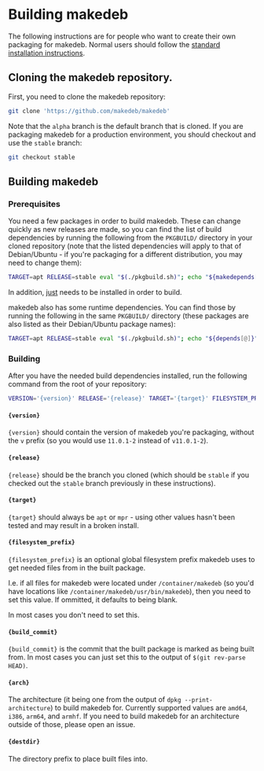 # Building makedeb
The following instructions are for people who want to create their own packaging for makedeb. Normal users should follow the [standard installation instructions](./README.md/#installing).

## Cloning the makedeb repository.
First, you need to clone the makedeb repository:

```sh
git clone 'https://github.com/makedeb/makedeb'
```

Note that the `alpha` branch is the default branch that is cloned. If you are packaging makedeb for a production environment, you should checkout and use the `stable` branch:

```sh
git checkout stable
```

## Building makedeb
### Prerequisites
You need a few packages in order to build makedeb. These can change quickly as new releases are made, so you can find the list of build dependencies by running the following from the `PKGBUILD/` directory in your cloned repository (note that the listed dependencies will apply to that of Debian/Ubuntu - if you're packaging for a different distribution, you may need to change them):

```sh
TARGET=apt RELEASE=stable eval "$(./pkgbuild.sh)"; echo "${makedepends[@]}"
```

In addition, [just](https://github.com/casey/just) needs to be installed in order to build.

makedeb also has some runtime dependencies. You can find those by running the following in the same `PKGBUILD/` directory (these packages are also listed as their Debian/Ubuntu package names):

```sh
TARGET=apt RELEASE=stable eval "$(./pkgbuild.sh)"; echo "${depends[@]}"
```

### Building
After you have the needed build dependencies installed, run the following command from the root of your repository:

```sh
VERSION='{version}' RELEASE='{release}' TARGET='{target}' FILESYSTEM_PREFIX='{filesystem_prefix}' BUILD_COMMIT='{build_commit}' DPKG_ARCHITECTURE='{arch}' just build DESTDIR='{destdir}' make build
```

#### `{version}`
`{version}` should contain the version of makedeb you're packaging, without the `v` prefix (so you would use `11.0.1-2` instead of `v11.0.1-2`).

#### `{release}`
`{release}` should be the branch you cloned (which should be `stable` if you checked out the `stable` branch previously in these instructions).

#### `{target}`
`{target}` should always be `apt` or `mpr` - using other values hasn't been tested and may result in a broken install.

#### `{filesystem_prefix}`
`{filesystem_prefix}` is an optional global filesystem prefix makedeb uses to get needed files from in the built package.

I.e. if all files for makedeb were located under `/container/makedeb` (so you'd have locations like `/container/makedeb/usr/bin/makedeb`), then you need to set this value. If ommitted, it defaults to being blank.

In most cases you don't need to set this.

#### `{build_commit}`
`{build_commit}` is the commit that the built package is marked as being built from. In most cases you can just set this to the output of `$(git rev-parse HEAD)`.

#### `{arch}`
The architecture (it being one from the output of `dpkg --print-architecture`) to build makedeb for. Currently supported values are `amd64`, `i386`, `arm64`, and `armhf`. If you need to build makedeb for an architecture outside of those, please open an issue.

#### `{destdir}`
The directory prefix to place built files into.
